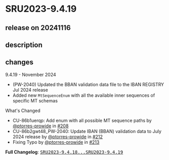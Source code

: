 # SRU2023-9.4.19

## release on 20241116

## description

## changes

9.4.19 - November 2024

* (PW-2040) Updated the BBAN validation data file to the IBAN REGISTRY Jul 2024 release
* Added new <code>MtSequenceEnum</code> with all the available inner sequences of specific MT schemas

What's Changed

* CU-86b1uerqp: Add enum with all possible MT sequence paths by <a class="user-mention notranslate" data-hovercard-type="user" data-hovercard-url="/users/ptorres-prowide/hovercard" data-octo-click="hovercard-link-click" data-octo-dimensions="link_type:self" href="https://github.com/ptorres-prowide">@ptorres-prowide</a> in <a class="issue-link js-issue-link" data-error-text="Failed to load title" data-id="2645181529" data-permission-text="Title is private" data-url="https://github.com/prowide/prowide-core/issues/208" data-hovercard-type="pull_request" data-hovercard-url="/prowide/prowide-core/pull/208/hovercard" href="https://github.com/prowide/prowide-core/pull/208">#208</a>
* CU-86b2gwt48_PW-2040: Update IBAN (BBAN) validation data to July 2024 release by <a class="user-mention notranslate" data-hovercard-type="user" data-hovercard-url="/users/ptorres-prowide/hovercard" data-octo-click="hovercard-link-click" data-octo-dimensions="link_type:self" href="https://github.com/ptorres-prowide">@ptorres-prowide</a> in <a class="issue-link js-issue-link" data-error-text="Failed to load title" data-id="2662573721" data-permission-text="Title is private" data-url="https://github.com/prowide/prowide-core/issues/212" data-hovercard-type="pull_request" data-hovercard-url="/prowide/prowide-core/pull/212/hovercard" href="https://github.com/prowide/prowide-core/pull/212">#212</a>
* Fixing Typo by <a class="user-mention notranslate" data-hovercard-type="user" data-hovercard-url="/users/ptorres-prowide/hovercard" data-octo-click="hovercard-link-click" data-octo-dimensions="link_type:self" href="https://github.com/ptorres-prowide">@ptorres-prowide</a> in <a class="issue-link js-issue-link" data-error-text="Failed to load title" data-id="2663154640" data-permission-text="Title is private" data-url="https://github.com/prowide/prowide-core/issues/213" data-hovercard-type="pull_request" data-hovercard-url="/prowide/prowide-core/pull/213/hovercard" href="https://github.com/prowide/prowide-core/pull/213">#213</a>

<strong>Full Changelog</strong>: <a class="commit-link" href="https://github.com/prowide/prowide-core/compare/SRU2023-9.4.18...SRU2023-9.4.19"><tt>SRU2023-9.4.18...SRU2023-9.4.19</tt></a>

